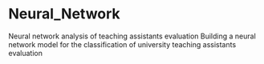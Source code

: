 # Neural_Network
Neural network analysis of teaching assistants evaluation
Building a neural network model for the classification of university teaching assistants evaluation
